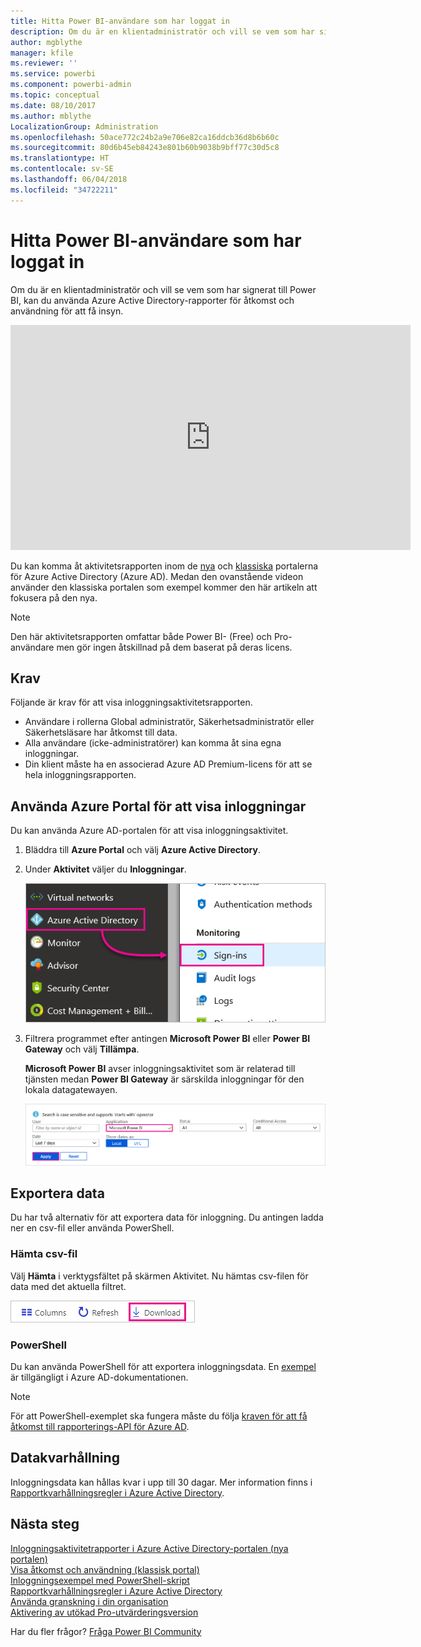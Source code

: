 ```yaml
---
title: Hitta Power BI-användare som har loggat in
description: Om du är en klientadministratör och vill se vem som har signerat till Power BI, kan du använda Azure Active Directory-rapporter för åtkomst och användning för att få insyn.
author: mgblythe
manager: kfile
ms.reviewer: ''
ms.service: powerbi
ms.component: powerbi-admin
ms.topic: conceptual
ms.date: 08/10/2017
ms.author: mblythe
LocalizationGroup: Administration
ms.openlocfilehash: 50ace772c24b2a9e706e82ca16ddcb36d8b6b60c
ms.sourcegitcommit: 80d6b45eb84243e801b60b9038b9bff77c30d5c8
ms.translationtype: HT
ms.contentlocale: sv-SE
ms.lasthandoff: 06/04/2018
ms.locfileid: "34722211"
---
```

# <a name="find-power-bi-users-that-have-signed-in"></a>Hitta Power BI-användare som har loggat in
Om du är en klientadministratör och vill se vem som har signerat till Power BI, kan du använda Azure Active Directory-rapporter för åtkomst och användning för att få insyn.

<iframe width="640" height="360" src="https://www.youtube.com/embed/1AVgh9w9VM8?showinfo=0" frameborder="0" allowfullscreen></iframe>

Du kan komma åt aktivitetsrapporten inom de [nya](https://docs.microsoft.com/azure/active-directory/active-directory-reporting-activity-sign-ins) och [klassiska](https://docs.microsoft.com/azure/active-directory/active-directory-view-access-usage-reports) portalerna för Azure Active Directory (Azure AD). Medan den ovanstående videon använder den klassiska portalen som exempel kommer den här artikeln att fokusera på den nya.

> [!NOTE]
> Den här aktivitetsrapporten omfattar både Power BI- (Free) och Pro-användare men gör ingen åtskillnad på dem baserat på deras licens.
> 
> 

## <a name="requirements"></a>Krav
Följande är krav för att visa inloggningsaktivitetsrapporten.

* Användare i rollerna Global administratör, Säkerhetsadministratör eller Säkerhetsläsare har åtkomst till data.
* Alla användare (icke-administratörer) kan komma åt sina egna inloggningar.
* Din klient måste ha en associerad Azure AD Premium-licens för att se hela inloggningsrapporten.

## <a name="using-the-azure-portal-to-view-sign-ins"></a>Använda Azure Portal för att visa inloggningar
Du kan använda Azure AD-portalen för att visa inloggningsaktivitet.

1. Bläddra till **Azure Portal** och välj **Azure Active Directory**.
2. Under **Aktivitet** väljer du **Inloggningar**.
   
    ![](media/service-admin-access-usage/azure-portal-sign-ins.png)
3. Filtrera programmet efter antingen **Microsoft Power BI** eller **Power BI Gateway** och välj **Tillämpa**.
   
    **Microsoft Power BI** avser inloggningsaktivitet som är relaterad till tjänsten medan **Power BI Gateway** är särskilda inloggningar för den lokala datagatewayen.
   
    ![](media/service-admin-access-usage/sign-in-filter.png)

## <a name="export-the-data"></a>Exportera data
Du har två alternativ för att exportera data för inloggning. Du antingen ladda ner en csv-fil eller använda PowerShell.

### <a name="download-csv"></a>Hämta csv-fil
Välj **Hämta** i verktygsfältet på skärmen Aktivitet. Nu hämtas csv-filen för data med det aktuella filtret.

![](media/service-admin-access-usage/download-sign-in-data-csv.png)

### <a name="powershell"></a>PowerShell
Du kan använda PowerShell för att exportera inloggningsdata. En [exempel](https://docs.microsoft.com/azure/active-directory/active-directory-reporting-api-sign-in-activity-samples#powershell-script) är tillgängligt i Azure AD-dokumentationen.

> [!NOTE]
> För att PowerShell-exemplet ska fungera måste du följa [kraven för att få åtkomst till rapporterings-API för Azure AD](https://docs.microsoft.com/azure/active-directory/active-directory-reporting-api-prerequisites).
> 
> 

## <a name="data-retention"></a>Datakvarhållning
Inloggningsdata kan hållas kvar i upp till 30 dagar. Mer information finns i [Rapportkvarhållningsregler i Azure Active Directory](https://docs.microsoft.com/azure/active-directory/active-directory-reporting-retention).

## <a name="next-steps"></a>Nästa steg
[Inloggningsaktivitetrapporter i Azure Active Directory-portalen (nya portalen)](https://docs.microsoft.com/azure/active-directory/active-directory-reporting-activity-sign-ins)  
[Visa åtkomst och användning (klassisk portal)](https://docs.microsoft.com/azure/active-directory/active-directory-view-access-usage-reports#view-or-download-a-report)  
[Inloggningsexempel med PowerShell-skript](https://docs.microsoft.com/azure/active-directory/active-directory-reporting-api-sign-in-activity-samples#powershell-script)  
[Rapportkvarhållningsregler i Azure Active Directory](https://docs.microsoft.com/azure/active-directory/active-directory-reporting-retention)  
[Använda granskning i din organisation](service-admin-auditing.md)  
[Aktivering av utökad Pro-utvärderingsversion](service-extended-pro-trial.md)

Har du fler frågor? [Fråga Power BI Community](https://community.powerbi.com/)

